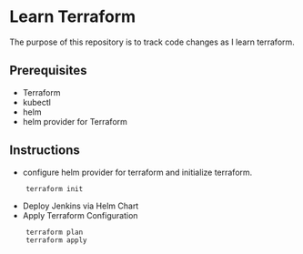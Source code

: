 # Learn Terraform
The purpose of this repository is to track code changes as I learn terraform.

## Prerequisites
- Terraform
- kubectl
- helm
- helm provider for Terraform

## Instructions
- configure helm provider for terraform and initialize terraform.
```
    terraform init
```
- Deploy Jenkins via Helm Chart
- Apply Terraform Configuration
```
    terraform plan
    terraform apply
```    




